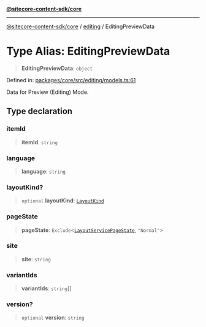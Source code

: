 [**@sitecore-content-sdk/core**](../../README.md)

***

[@sitecore-content-sdk/core](../../README.md) / [editing](../README.md) / EditingPreviewData

# Type Alias: EditingPreviewData

> **EditingPreviewData**: `object`

Defined in: [packages/core/src/editing/models.ts:61](https://github.com/Sitecore/xmc-jss-dev/blob/171a564b4cd6bd5a7eef15aa45c0e2689d16cb88/packages/core/src/editing/models.ts#L61)

Data for Preview (Editing) Mode.

## Type declaration

### itemId

> **itemId**: `string`

### language

> **language**: `string`

### layoutKind?

> `optional` **layoutKind**: [`LayoutKind`](../enumerations/LayoutKind.md)

### pageState

> **pageState**: `Exclude`\<[`LayoutServicePageState`](../../layout/enumerations/LayoutServicePageState.md), `"Normal"`\>

### site

> **site**: `string`

### variantIds

> **variantIds**: `string`[]

### version?

> `optional` **version**: `string`
